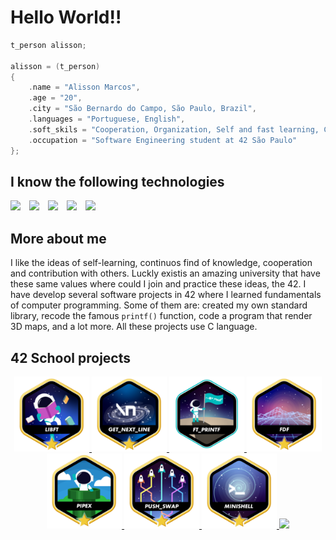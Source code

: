 # Hello World!!

```c
t_person alisson;

alisson = (t_person)
{
	.name = "Alisson Marcos",
	.age = "20",
	.city = "São Bernardo do Campo, São Paulo, Brazil",
	.languages = "Portuguese, English",
	.soft_skils = "Cooperation, Organization, Self and fast learning, Comunication",
	.occupation = "Software Engineering student at 42 São Paulo"
};
```

## I know the following technologies

<img src="https://cdn.jsdelivr.net/gh/devicons/devicon/icons/c/c-original.svg" height="50px" style="margin-right:10px"/> <img src="https://cdn.jsdelivr.net/gh/devicons/devicon/icons/git/git-original.svg" height="50px" style="margin-right:10px"/> <img src="https://cdn.jsdelivr.net/gh/devicons/devicon/icons/github/github-original-wordmark.svg" height="50px" style="margin-right:10px"/> <img src="https://cdn.jsdelivr.net/gh/devicons/devicon/icons/linux/linux-original.svg" height="50px" style="margin-right:10px"/> <img src="https://cdn.jsdelivr.net/gh/devicons/devicon/icons/bash/bash-original.svg" height="50px" style="margin-right:10px"/>

## More about me

I like the ideas of self-learning, continuos find of knowledge, cooperation and contribution with others. Luckly existis an amazing university that have these same values where could I join and practice these ideas, the 42. I have develop several software projects in 42 where I learned fundamentals of computer programming. Some of them are: created my own standard library, recode the famous `printf()` function, code a program that render 3D maps, and a lot more. All these projects use C language.

## 42 School projects

<div align="center">
	<a href="https://github.com/alissonmarcs/Libft">
		<img src="images/libftm.png" height="120px">
	</a>
	<a href="https://github.com/alissonmarcs/get_next_line">
		<img src="images/get_next_linem.png" height="120px">
	</a>
	<a href="https://github.com/alissonmarcs/ft_printf">
		<img src="images/ft_printfe.png" height="120px">
	</a>
	<a href="https://github.com/alissonmarcs/fdf">
		<img src="images/fdfm.png" height="120px">
	</a>
	<a href="https://github.com/alissonmarcs/pipex">
		<img src="images/pipexm.png" height="120px">
	</a>
	<a href="https://github.com/alissonmarcs/push-swap">
		<img src="images/push_swapm.png" height="120px">
	</a>
	<a href="https://github.com/alissonmarcs/minishell">
		<img src="images/minishellm.png" height="120px">
	</a>
	<a href="https://github.com/alissonmarcs/cpp">
		<img src="https://camo.githubusercontent.com/a882d7eb1eae587f7127f5f57ecdebfec414745b383c86ff0b3d4034e70af83c/68747470733a2f2f692e696d6775722e636f6d2f745242764363662e706e67" height="120px">
	</a>
</div>






